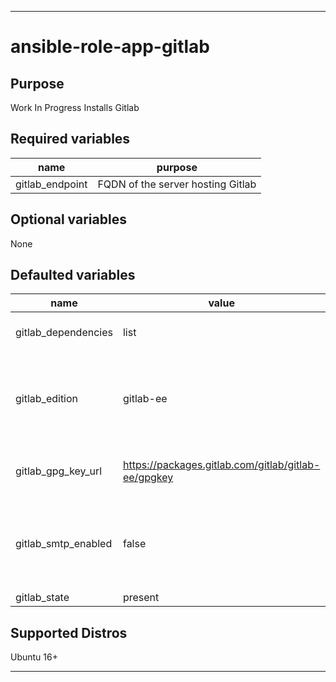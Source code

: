 ----
# ansible-role-app-gitlab

## Purpose
Work In Progress
Installs Gitlab

## Required variables
| name | purpose |
| ---- | ------- |
| gitlab_endpoint | FQDN of the server hosting Gitlab |

## Optional variables
None

## Defaulted variables
| name | value | purpose |
| ---- | ----- | ------- |
| gitlab_dependencies | list | packages to install first |
| gitlab_edition | gitlab-ee | Choose the community (ce) or enterprise (ee) edition | 
| gitlab_gpg_key_url | https://packages.gitlab.com/gitlab/gitlab-ee/gpgkey | where to get the repository key |
| gitlab_smtp_enabled | false | do you want to set up SMTP email from Gitlab using SMTP |
| gitlab_state | present | ...or absent |

## Supported Distros
Ubuntu 16+
****
